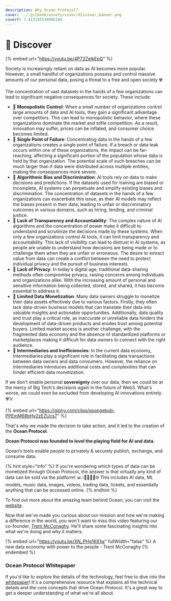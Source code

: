 ```yaml
---
description: Why Ocean Protocol?
cover: ../.gitbook/assets/cover/discover_banner.png
coverY: 7.413145539906106
---
```


# 🌊 Discover

{% embed url="https://youtu.be/4P72ZelkEpQ" %}

Society is increasingly reliant on data as AI becomes more popular. However, a small handful of organizations possess and control massive amounts of our personal data, posing a threat to a free and open society ☢️

The concentration of vast datasets in the hands of a few organizations can lead to significant negative consequences for society. These include:

* 📛 **Monopolistic Control**: When a small number of organizations control large amounts of data and AI tools, they gain a significant advantage over competitors. This can lead to monopolistic behavior, where these organizations dominate the market and stifle competition. As a result, innovation may suffer, prices can be inflated, and consumer choice becomes limited.
* 📛 **Single Point of Failure**: Concentrating data in the hands of a few organizations creates a single point of failure. If a breach or data leak occurs within one of these organizations, the impact can be far-reaching, affecting a significant portion of the population whose data is held by that organization. The potential scale of such breaches can be much larger than if data were distributed across multiple entities, making the consequences more severe.
* 📛 **Algorithmic Bias and Discrimination**: AI tools rely on data to make decisions and predictions. If the datasets used for training are biased or incomplete, AI systems can perpetuate and amplify existing biases and discrimination. The concentration of datasets in the hands of a few organizations can exacerbate this issue, as their AI models may reflect the biases present in their data, leading to unfair or discriminatory outcomes in various domains, such as hiring, lending, and criminal justice.
* 📛 **Lack of Transparency and Accountability**: The complex nature of AI algorithms and the concentration of power make it difficult to understand and scrutinize the decisions made by these systems. When only a few organizations control AI tools, it can limit transparency and accountability. This lack of visibility can lead to distrust in AI systems, as people are unable to understand how decisions are being made or to challenge them when they are unfair or erroneous. The desire to extract value from data can create a conflict between the need to protect individual privacy and the pursuit of business interests.
* 📛 **Lack of Privacy**: In today's digital age, traditional data-sharing methods often compromise privacy, raising concerns among individuals and organizations alike. With the increasing amount of personal and sensitive information being collected, stored, and shared, it has become essential to address it.
* 📛 **Limited Data Monetization**: Many data owners struggle to monetize their data assets effectively due to various factors. Firstly, they often lack data-driven business models that can translate their data into valuable insights and actionable opportunities. Additionally, data quality and trust play a critical role, as inaccurate or unreliable data hinders the development of data-driven products and erodes trust among potential buyers. Limited market access is another challenge, with the fragmented data economy and the absence of standardized platforms or marketplaces making it difficult for data owners to connect with the right audience.
* 📛 **Intermediaries and Inefficiencies**: In the current data economy, intermediaries play a significant role in facilitating data transactions between data owners and data consumers. However, the reliance on intermediaries introduces additional costs and complexities that can hinder efficient data monetization.

If we don't enable personal **sovereignty** over our data, then we could be at the mercy of Big Tech's decisions again in the future of Web3. What's worse, we could even be excluded from developing AI innovations entirely. ☢️☠️

{% embed url="https://giphy.com/clips/spongebob-PPEmM68bHy2zEZUcs7" %}

That's why we made the decision to take action, and it led to the creation of the **Ocean Protocol**.

**Ocean Protocol was founded to level the playing field for AI and data.**

Ocean’s tools enable people to privately & securely publish, exchange, and consume data.

{% hint style="info" %}
If you're wondering which types of data can be monetized through Ocean Protocol, the answer is that virtually any kind of data can be sold via the platform! 📊🎶📸🎥💼🎫🌐 This includes AI data, ML models, music data, images, videos, trading data, tickets, and essentially anything that can be accessed online.
{% endhint %}

To find out more about the amazing team behind Ocean, you can visit the [website](https://oceanprotocol.com/about).

Now that we've made you curious about our mission and how we're making a difference in the world, you won't want to miss this video featuring our co-founder, [Trent McConaghy](http://www.trent.st/). He'll share some fascinating insights into what we're doing and why it matters.

{% embed url="https://youtu.be/XN_PHg1K61w" fullWidth="false" %}
A new data economy with power to the people - Trent McConaghy
{% endembed %}

### Ocean Protocol Whitepaper

If you'd like to explore the details of the technology, feel free to dive into the [whitepaper](https://oceanprotocol.com/tech-whitepaper.pdf)! It's a comprehensive resource that explains all the technical details and the core concepts that drive Ocean Protocol. It's a great way to get a deeper understanding of what we're all about.
